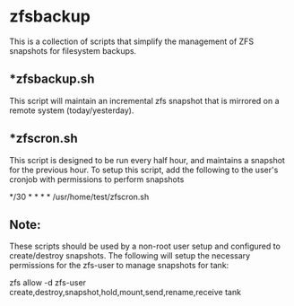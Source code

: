 zfsbackup
=========

This is a collection of scripts that simplify the management of ZFS snapshots for filesystem backups.

*zfsbackup.sh
-------------

This script will maintain an incremental zfs snapshot that is mirrored on a remote system (today/yesterday).

*zfscron.sh
-----------

This script is designed to be run every half hour, and maintains a snapshot for the previous hour.
To setup this script, add the following to the user's cronjob with permissions to perform snapshots

*/30 * * * * /usr/home/test/zfscron.sh


Note:
----
These scripts should be used by a non-root user setup and configured to create/destroy snapshots.
The following will setup the necessary permissions for the zfs-user to manage snapshots for tank:

zfs allow -d zfs-user create,destroy,snapshot,hold,mount,send,rename,receive tank

